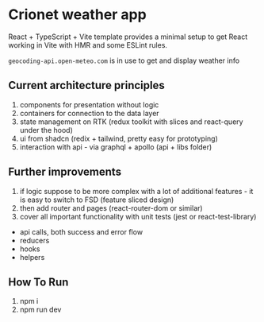 # Crionet weather app

React + TypeScript + Vite template provides a minimal setup to get React working in Vite with HMR and some ESLint rules.

`geocoding-api.open-meteo.com` is in use to get and display weather info

## Current architecture principles

1. components for presentation without logic
2. containers for connection to the data layer
3. state management on RTK (redux toolkit with slices and react-query under the hood)
4. ui from shadcn (redix + tailwind, pretty easy for prototyping)
5. interaction with api - via graphql + apollo (api + libs folder)

## Further improvements

1. if logic suppose to be more complex with a lot of additional features - it is easy to switch to FSD (feature sliced design)
2. then add router and pages (react-router-dom or similar)
3. cover all important functionality with unit tests (jest or react-test-library)
  - api calls, both success and error flow
  - reducers
  - hooks
  - helpers

## How To Run

1. npm i
2. npm run dev

